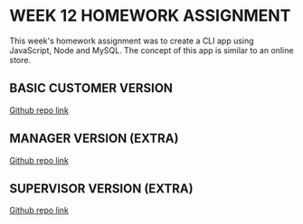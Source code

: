 # WEEK 12 HOMEWORK ASSIGNMENT

<p>This week's homework assignment was to create a CLI app using JavaScript, Node and MySQL. The concept of this app is similar to an online store.</p>

## BASIC CUSTOMER VERSION

<a href="https://github.com/August-Johnson/August-Johnson.github.io/tree/master/12-mysql/bamazon_cli/customer-app">Github repo link</a>

## MANAGER VERSION (EXTRA)

<a href="https://github.com/August-Johnson/August-Johnson.github.io/tree/master/12-mysql/bamazon_cli/manager-app">Github repo link</a>


## SUPERVISOR VERSION (EXTRA)

<a href="https://github.com/August-Johnson/August-Johnson.github.io/tree/master/12-mysql/bamazon_cli/supervisor-app">Github repo link</a>
